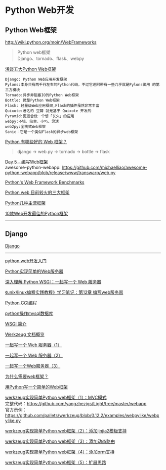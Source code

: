 Python Web开发
===

Python Web框架
---

http://wiki.python.org/moin/WebFrameworks

> Python web框架  
> Django、tornado、flask、webpy

[浅谈五大Python Web框架](https://www.cnblogs.com/suzhigang/p/6208244.html)  

```
Django: Python Web应用开发框架
Pylons:本身只有两千行左右的Python代码，不过它还附带有一些几乎就是Pylons御用 的第三方模块
Tornado:异步非阻塞IO的Python Web框架
Bottle: 微型Python Web框架
Flask: 轻量级Web应用框架,Flask的插件虽然非常丰富
Quixote:著名的 豆瓣 就是基于 Quixote 开发的
Pyramid:更适合做一个想「长久」的应用
webpy:不错，简单，小巧，灵活
web2py:全栈式Web框架
Sanic：它是一个类似Flask的异步web框架
```
[Python 有哪些好的 Web 框架？](https://www.zhihu.com/question/20706333)  
> django -> web.py -> tornado -> bottle -> flask


[Day 5 - 编写Web框架](https://www.liaoxuefeng.com/wiki/001374738125095c955c1e6d8bb493182103fac9270762a000/0014023080708565bc89d6ab886481fb25a16cdc3b773f0000)  
awesome-python-webapp: https://github.com/michaelliao/awesome-python-webapp/blob/release/www/transwarp/web.py

[Python's Web Framework Benchmarks](http://klen.github.io/py-frameworks-bench/)  

[ Python web 目前较火的三大框架](https://blog.csdn.net/chenming_python/article/details/79126243)  

[Python几种主流框架](https://www.cnblogs.com/linkenpark/p/5881586.html)  

[10款Web开发最佳的Python框架](https://www.cnblogs.com/acmwangpeng/p/5524815.html)  

--------
Django
---

[Django](https://github.com/hncgc/AI/blob/master/Python/PythonWeb/Django/README.md)  

-----

[python web开发入门](https://blog.csdn.net/yz764127031/article/details/71583674)  

[Python实现简单的Web服务器](https://www.shiyanlou.com/courses/552)

[深入理解 Python WSGI：一起写一个 Web 服务器](https://my.oschina.net/leejun2005/blog/486771)  

[《unix/linux编程实践教程》学习笔记：第12章 编写web服务器](https://blog.csdn.net/yz764127031/article/details/63255888)  

[Python CGI编程](http://www.runoob.com/python/python-cgi.html)  

[python操作mysql数据库](http://www.runoob.com/python/python-mysql.html)  

[WSGI 简介](https://blog.csdn.net/on_1y/article/details/18803563)  

[Werkzeug 文档概览](http://werkzeug-docs-cn.readthedocs.io/zh_CN/latest/)  

[一起写一个 Web 服务器（1）](http://python.jobbole.com/81524/?utm_source=blog.jobbole.com&utm_medium=relatedPosts)  

[一起写一个 Web 服务器（2）](http://python.jobbole.com/81523/)  

[一起写一个Web服务器（3）](http://python.jobbole.com/81820/?utm_source=blog.jobbole.com&utm_medium=relatedPosts)  

[为什么需要web框架？](https://blog.csdn.net/yz764127031/article/details/77508982)  

[用Python写一个简单的Web框架](http://www.cnblogs.com/russellluo/p/3338616.html)  

[werkzeug实现简单Python web框架（1）：MVC模式](https://blog.csdn.net/yz764127031/article/details/77829155)  
完整代码：https://github.com/yangzhezjgs/Light/tree/master/webapp  
官方示例：https://github.com/pallets/werkzeug/blob/0.12.2/examples/webpylike/webpylike.py  

[werkzeug实现简单Python web框架（2）：添加jinjia2模板支持](https://blog.csdn.net/yz764127031/article/details/77834679)  

[werkzeug实现简单Python web框架（3）：添加动态路由](https://blog.csdn.net/yz764127031/article/details/77864328)  

[werkzeug实现简单Python web框架（4）：添加orm支持](https://blog.csdn.net/yz764127031/article/details/77835820)  

[werkzeug实现简单Python web框架（5）：扩展思路](https://blog.csdn.net/yz764127031/article/details/77836066)  

[]()  










